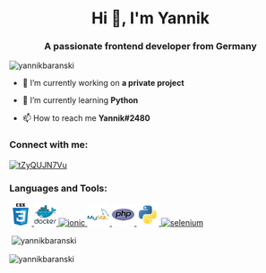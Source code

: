 <h1 align="center">Hi 👋, I'm Yannik</h1>
<h3 align="center">A passionate frontend developer from Germany</h3>

<p align="left"> <img src="https://komarev.com/ghpvc/?username=yannikbaranski&label=Profile%20views&color=0e75b6&style=flat" alt="yannikbaranski" /> </p>


- 🔭 I’m currently working on **a private project**

- 🌱 I’m currently learning **Python**

- 📫 How to reach me **Yannik#2480**

<h3 align="left">Connect with me:</h3>
<p align="left">
<a href="https://discord.gg/tZyQUJN7Vu" target="blank"><img align="center" src="https://raw.githubusercontent.com/rahuldkjain/github-profile-readme-generator/master/src/images/icons/Social/discord.svg" alt="tZyQUJN7Vu" height="30" width="40" /></a>
</p>

<h3 align="left">Languages and Tools:</h3>
<p align="left"> <a href="https://www.w3schools.com/css/" target="_blank" rel="noreferrer"> <img src="https://raw.githubusercontent.com/devicons/devicon/master/icons/css3/css3-original-wordmark.svg" alt="css3" width="40" height="40"/> </a> <a href="https://www.docker.com/" target="_blank" rel="noreferrer"> <img src="https://raw.githubusercontent.com/devicons/devicon/master/icons/docker/docker-original-wordmark.svg" alt="docker" width="40" height="40"/> </a> <a href="https://ionicframework.com" target="_blank" rel="noreferrer"> <img src="https://upload.wikimedia.org/wikipedia/commons/d/d1/Ionic_Logo.svg" alt="ionic" width="40" height="40"/> </a> <a href="https://www.mysql.com/" target="_blank" rel="noreferrer"> <img src="https://raw.githubusercontent.com/devicons/devicon/master/icons/mysql/mysql-original-wordmark.svg" alt="mysql" width="40" height="40"/> </a> <a href="https://www.php.net" target="_blank" rel="noreferrer"> <img src="https://raw.githubusercontent.com/devicons/devicon/master/icons/php/php-original.svg" alt="php" width="40" height="40"/> </a> <a href="https://www.python.org" target="_blank" rel="noreferrer"> <img src="https://raw.githubusercontent.com/devicons/devicon/master/icons/python/python-original.svg" alt="python" width="40" height="40"/> </a> <a href="https://www.selenium.dev" target="_blank" rel="noreferrer"> <img src="https://raw.githubusercontent.com/detain/svg-logos/780f25886640cef088af994181646db2f6b1a3f8/svg/selenium-logo.svg" alt="selenium" width="40" height="40"/> </a> </p>


<p>&nbsp;<img align="center" src="https://github-readme-stats.vercel.app/api?username=yannikbaranski&show_icons=true&locale=en" alt="yannikbaranski" /></p>

<p><img align="center" src="https://github-readme-streak-stats.herokuapp.com/?user=yannikbaranski&" alt="yannikbaranski" /></p>
